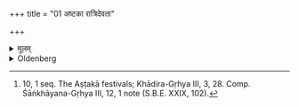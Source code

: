 +++
title = "01 अष्टका रात्रिदेवता"

+++

<details><summary>मूलम्</summary>

अष्टका रात्रिदेवता १
</details>

<details><summary>Oldenberg</summary>

1. [^1]  The Aṣṭakā (is a festival) sacred to the night.


[^1]:  10, 1 seq. The Aṣṭakā festivals; Khādira-Gṛhya III, 3, 28. Comp. Śāṅkhāyana-Gṛhya III, 12, 1 note (S.B.E. XXIX, 102).
</details>
